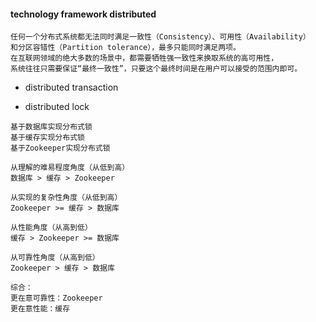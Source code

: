 #### technology framework distributed

``` 
任何一个分布式系统都无法同时满足一致性（Consistency）、可用性（Availability）
和分区容错性（Partition tolerance），最多只能同时满足两项。
在互联网领域的绝大多数的场景中，都需要牺牲强一致性来换取系统的高可用性，
系统往往只需要保证“最终一致性”，只要这个最终时间是在用户可以接受的范围内即可。
```

- distributed transaction

- distributed lock
``` 
基于数据库实现分布式锁 
基于缓存实现分布式锁 
基于Zookeeper实现分布式锁

从理解的难易程度角度（从低到高）
数据库 > 缓存 > Zookeeper

从实现的复杂性角度（从低到高）
Zookeeper >= 缓存 > 数据库

从性能角度（从高到低）
缓存 > Zookeeper >= 数据库

从可靠性角度（从高到低）
Zookeeper > 缓存 > 数据库

综合：
更在意可靠性：Zookeeper
更在意性能：缓存
```
